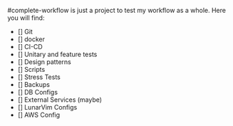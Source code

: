 #complete-workflow is just a project to test my workflow as a whole. Here you will find:

- [] Git 
- [] docker
- [] CI-CD
- [] Unitary and feature tests
- [] Design patterns
- [] Scripts
- [] Stress Tests
- [] Backups
- [] DB Configs
- [] External Services (maybe)
- [] LunarVim Configs
- [] AWS Config
